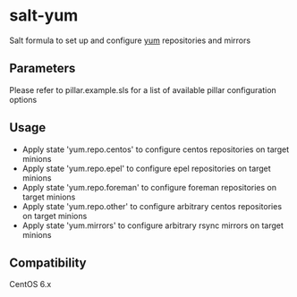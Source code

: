 salt-yum
=========

Salt formula to set up and configure [yum](https://fedoraproject.org/wiki/yum) repositories and mirrors

Parameters
------------
Please refer to pillar.example.sls for a list of available pillar configuration options

Usage
-----
- Apply state 'yum.repo.centos' to configure centos repositories on target minions
- Apply state 'yum.repo.epel' to configure epel repositories on target minions
- Apply state 'yum.repo.foreman' to configure foreman repositories on target minions
- Apply state 'yum.repo.other' to configure arbitrary centos repositories on target minions
- Apply state 'yum.mirrors' to configure arbitrary rsync mirrors on target minions

Compatibility
-------------
CentOS 6.x
